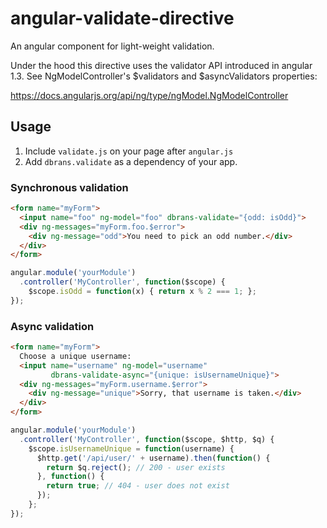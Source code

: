 # angular-validate-directive

An angular component for light-weight validation.

Under the hood this directive uses the validator API introduced in 
angular 1.3. See NgModelController's $validators and $asyncValidators properties:

https://docs.angularjs.org/api/ng/type/ngModel.NgModelController

## Usage
1. Include `validate.js` on your page after `angular.js`
2. Add `dbrans.validate` as a dependency of your app.

### Synchronous validation

```html
<form name="myForm">
  <input name="foo" ng-model="foo" dbrans-validate="{odd: isOdd}">
  <div ng-messages="myForm.foo.$error">
    <div ng-message="odd">You need to pick an odd number.</div>
  </div>
</form>
```

```javascript
angular.module('yourModule')
  .controller('MyController', function($scope) {
    $scope.isOdd = function(x) { return x % 2 === 1; };
});
```

### Async validation

```html
<form name="myForm">
  Choose a unique username: 
  <input name="username" ng-model="username" 
         dbrans-validate-async="{unique: isUsernameUnique}">
  <div ng-messages="myForm.username.$error">
    <div ng-message="unique">Sorry, that username is taken.</div>
  </div>
</form>
```

```javascript
angular.module('yourModule')
  .controller('MyController', function($scope, $http, $q) {
    $scope.isUsernameUnique = function(username) { 
      $http.get('/api/user/' + username).then(function() {
        return $q.reject(); // 200 - user exists
      }, function() {
        return true; // 404 - user does not exist
      });
    };
});
```

